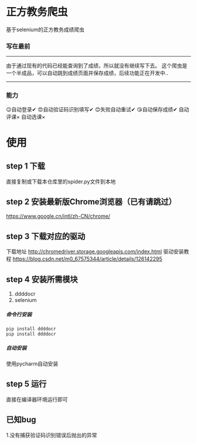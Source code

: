 # 正方教务爬虫
基于selenium的正方教务成绩爬虫

### 写在最前
***
由于通过现有的代码已经能查询到了成绩，所以就没有继续写下去。
这个爬虫是一个半成品，可以自动跳到成绩页面并保存成绩，后续功能正在开发中..
***

### 能力
😉自动登录✔
😍自动验证码识别填写✔
😊失败自动重试✔
😘自动保存成绩✔
自动评课×
自动选课×


# 使用
## step 1 下载
直接复制或下载本仓库里的spider.py文件到本地
## step 2 安装最新版Chrome浏览器（已有请跳过）
https://www.google.cn/intl/zh-CN/chrome/
## step 3 下载对应的驱动
下载地址  http://chromedriver.storage.googleapis.com/index.html
驱动安装教程 https://blog.csdn.net/m0_67575344/article/details/126142295

## step 4 安装所需模块
1. ddddocr
2. selenium

##### 命令行安装

```
pip install ddddocr
pip install ddddocr
```

##### 自动安装
使用pycharm自动安装


## step 5 运行
直接在编译器环境运行即可

## 已知bug
1.没有捕获验证码识别错误后抛出的异常
